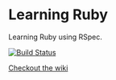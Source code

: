 # Learning Ruby

Learning Ruby using RSpec.

[![Build Status](https://travis-ci.org/ebouchut/learning-ruby.png?branch=master)](https://travis-ci.org/ebouchut/learning-ruby)


[Checkout the wiki](https://github.com/ebouchut/learning-ruby/wiki/Home)
